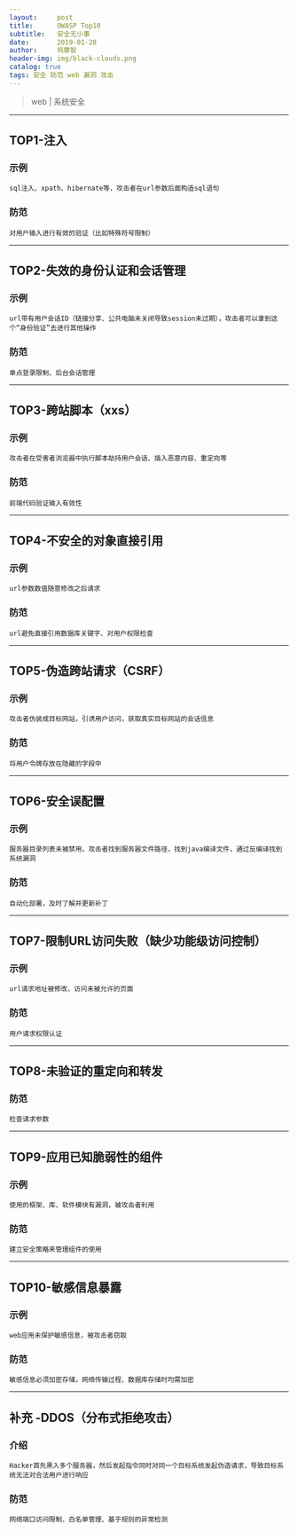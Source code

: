 ```yaml
---
layout:     post
title:      OWASP Top10
subtitle:   安全无小事
date:       2019-01-28
author:     鸠摩智
header-img: img/black-clouds.png
catalog: true
tags: 安全 防范 web 漏洞 攻击
---
```


> web | 系统安全

----------

## TOP1-注入

### 示例

	sql注入、xpath、hibernate等，攻击者在url参数后面构造sql语句

### 防范

	对用户输入进行有效的验证（比如特殊符号限制）

----------

## TOP2-失效的身份认证和会话管理

### 示例

	url带有用户会话ID（链接分享、公共电脑未关闭导致session未过期），攻击者可以拿到这个“身份验证”去进行其他操作

### 防范

	单点登录限制、后台会话管理

----------

## TOP3-跨站脚本（xxs）

### 示例

	攻击者在受害者浏览器中执行脚本劫持用户会话、插入恶意内容、重定向等

### 防范

	前端代码验证输入有效性

----------

## TOP4-不安全的对象直接引用

### 示例

	url参数数值随意修改之后请求

### 防范

	url避免直接引用数据库关键字、对用户权限检查

----------

## TOP5-伪造跨站请求（CSRF）

### 示例

	攻击者伪装成目标网站，引诱用户访问，获取真实目标网站的会话信息

### 防范

	将用户令牌存放在隐藏的字段中

----------

## TOP6-安全误配置

### 示例

	服务器目录列表未被禁用，攻击者找到服务器文件路径，找到java编译文件，通过反编译找到系统漏洞

### 防范

	自动化部署，及时了解并更新补丁

----------

## TOP7-限制URL访问失败（缺少功能级访问控制）

### 示例

	url请求地址被修改，访问未被允许的页面

### 防范

	用户请求权限认证

----------

## TOP8-未验证的重定向和转发

### 防范

	检查请求参数

----------

## TOP9-应用已知脆弱性的组件

### 示例

	使用的框架、库、软件模块有漏洞，被攻击者利用

### 防范

	建立安全策略来管理组件的使用

----------

## TOP10-敏感信息暴露

### 示例

	web应用未保护敏感信息，被攻击者窃取

### 防范

	敏感信息必须加密存储，网络传输过程、数据库存储时均需加密

----------
## 补充 -DDOS（分布式拒绝攻击）

### 介绍

	Hacker首先黑入多个服务器，然后发起指令同时对同一个目标系统发起伪造请求，导致目标系统无法对合法用户进行响应

### 防范

	网络端口访问限制、白名单管理、基于规则的异常检测








